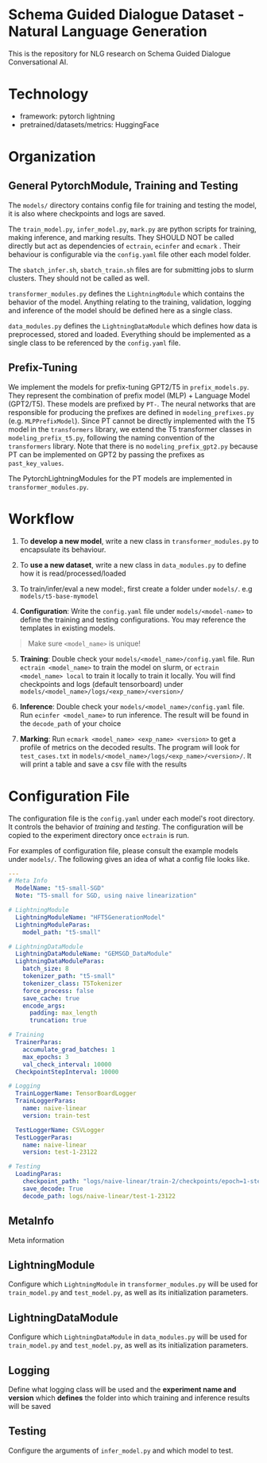 # Schema Guided Dialogue Dataset - Natural Language Generation

This is the repository for NLG research on Schema Guided Dialogue Conversational AI.

# Technology 

- framework: pytorch lightning
- pretrained/datasets/metrics: HuggingFace

# Organization

## General PytorchModule, Training and Testing

The `models/` directory contains config file for training and testing the model, it is also where checkpoints and logs are saved.

The `train_model.py`, `infer_model.py`, `mark.py` are python scripts for training, making inference, and marking results. They SHOULD NOT be called directly but act as dependencies of `ectrain`, `ecinfer` and `ecmark` . Their behaviour is configurable  via the `config.yaml` file other each model folder.

The `sbatch_infer.sh`, `sbatch_train.sh` files are for submitting jobs to slurm  clusters. They should not be called as well.

`transformer_modules.py` defines the `LightningModule` which contains the behavior of the model. Anything relating to the training, validation, logging and inference of the model should be defined here as a single class.

`data_modules.py` defines the `LightningDataModule` which defines how data is preprocessed, stored and loaded. Everything should be implemented as a single class to be referenced by the `config.yaml` file.

## Prefix-Tuning

We implement the models for prefix-tuning GPT2/T5 in `prefix_models.py`. They represent the combination of prefix model (MLP) + Language Model (GPT2/T5). These models are prefixed by `PT-`. The neural networks that are responsible for producing the prefixes are defined in `modeling_prefixes.py` (e.g. `MLPPrefixModel`). Since PT cannot be directly implemented with the T5 model in the `transformers` library, we extend the T5 transformer classes in `modeling_prefix_t5.py`, following the naming convention of the `transformers` library. Note that there is no `modeling_prefix_gpt2.py` because PT can be implemented on GPT2 by passing the prefixes as `past_key_values`.

The PytorchLightningModules for the PT models are implemented in `transformer_modules.py`.

# Workflow

1. To **develop a new model**, write a new class in `transformer_modules.py` to encapsulate its behaviour. 

2. To **use a new dataset**, write a new class in `data_modules.py` to define how it is read/processed/loaded

3. To train/infer/eval a new model:, first create a folder under `models/`. e.g `models/t5-base-mymodel`

4. **Configuration**: Write the `config.yaml` file under `models/<model-name>` to define the training and testing configurations. You may reference the templates in existing models. 

> Make sure `<model_name>` is unique!

5. **Training**: Double check your `models/<model_name>/config.yaml` file. Run `ectrain <model_name>` to train the model on slurm, or `ectrain <model_name> local` to train it locally to train it locally. You will find checkpoints and logs (default tensorboard) under `models/<model_name>/logs/<exp_name>/<version>/`

6. **Inference**: Double check your `models/<model_name>/config.yaml` file. Run `ecinfer <model_name>` to run inference. The result will be found in the `decode_path` of your choice

7. **Marking**: Run `ecmark <model_name> <exp_name> <version>` to get a profile of metrics on the decoded results. The program will look for `test_cases.txt` in `models/<model_name>/logs/<exp_name>/<version>/`. It will print a table and save a csv file with the results

# Configuration File
The configuration file is the `config.yaml` under each model's root directory. It controls the behavior of *training* and *testing*. The configuration will be copied to the experiment directory once `ectrain` is run.

For examples of configuration file, please consult the example models under `models/`. The following gives an idea of what a config file looks like.

```yaml
---
# Meta Info
  ModelName: "t5-small-SGD"
  Note: "T5-small for SGD, using naive linearization"

# LightningModule
  LightningModuleName: "HFT5GenerationModel"
  LightningModuleParas:
    model_path: "t5-small"

# LightningDataModule
  LightningDataModuleName: "GEMSGD_DataModule"
  LightningDataModuleParas:
    batch_size: 8
    tokenizer_path: "t5-small"
    tokenizer_class: T5Tokenizer
    force_process: false
    save_cache: true
    encode_args:
      padding: max_length
      truncation: true

# Training
  TrainerParas:
    accumulate_grad_batches: 1
    max_epochs: 3
    val_check_interval: 10000
  CheckpointStepInterval: 10000

# Logging
  TrainLoggerName: TensorBoardLogger
  TrainLoggerParas:
    name: naive-linear
    version: train-test

  TestLoggerName: CSVLogger
  TestLoggerParas:
    name: naive-linear
    version: test-1-23122

# Testing
  LoadingParas:
    checkpoint_path: "logs/naive-linear/train-2/checkpoints/epoch=1-step=23122.ckpt"
    save_decode: True
    decode_path: logs/naive-linear/test-1-23122
```

## MetaInfo
Meta information

## LightningModule
Configure which `LightningModule` in `transformer_modules.py` will be used for `train_model.py` and `test_model.py`, as well as its initialization parameters.

## LightningDataModule
Configure which `LightningDataModule` in `data_modules.py` will be used for `train_model.py` and `test_model.py`, as well as its initialization parameters.

## Logging
Define what logging class will be used and the **experiment name and version** which **defines** the folder into which training and inference results will be saved

## Testing
Configure the arguments of `infer_model.py` and which model to test.

